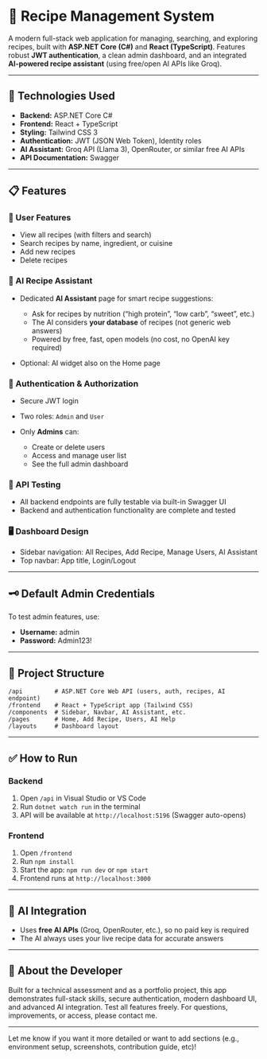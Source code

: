 # 🧾 Recipe Management System

A modern full-stack web application for managing, searching, and exploring recipes, built with **ASP.NET Core (C#)** and **React (TypeScript)**. Features robust **JWT authentication**, a clean admin dashboard, and an integrated **AI-powered recipe assistant** (using free/open AI APIs like Groq).

---

## 🚀 Technologies Used

* **Backend:** ASP.NET Core C#
* **Frontend:** React + TypeScript
* **Styling:** Tailwind CSS 3
* **Authentication:** JWT (JSON Web Token), Identity roles
* **AI Assistant:** Groq API (Llama 3), OpenRouter, or similar free AI APIs
* **API Documentation:** Swagger

---

## 📋 Features

### 👤 User Features

* View all recipes (with filters and search)
* Search recipes by name, ingredient, or cuisine
* Add new recipes
* Delete recipes

### 🤖 AI Recipe Assistant

* Dedicated **AI Assistant** page for smart recipe suggestions:

  * Ask for recipes by nutrition (“high protein”, “low carb”, “sweet”, etc.)
  * The AI considers **your database** of recipes (not generic web answers)
  * Powered by free, fast, open models (no cost, no OpenAI key required)
* Optional: AI widget also on the Home page

### 🔐 Authentication & Authorization

* Secure JWT login
* Two roles: `Admin` and `User`
* Only **Admins** can:

  * Create or delete users
  * Access and manage user list
  * See the full admin dashboard

### 🧪 API Testing

* All backend endpoints are fully testable via built-in Swagger UI
* Backend and authentication functionality are complete and tested

### 🖥️ Dashboard Design

* Sidebar navigation: All Recipes, Add Recipe, Manage Users, AI Assistant
* Top navbar: App title, Login/Logout

---

## 🗝️ Default Admin Credentials

To test admin features, use:

* **Username:** admin
* **Password:** Admin123!

---

## 📁 Project Structure

```
/api         # ASP.NET Core Web API (users, auth, recipes, AI endpoint)
/frontend    # React + TypeScript app (Tailwind CSS)
/components  # Sidebar, Navbar, AI Assistant, etc.
/pages       # Home, Add Recipe, Users, AI Help
/layouts     # Dashboard layout
```

---

## ✅ How to Run

### Backend

1. Open `/api` in Visual Studio or VS Code
2. Run `dotnet watch run` in the terminal
3. API will be available at `http://localhost:5196` (Swagger auto-opens)

### Frontend

1. Open `/frontend`
2. Run `npm install`
3. Start the app: `npm run dev` or `npm start`
4. Frontend runs at `http://localhost:3000`

---

## 🧠 AI Integration

* Uses **free AI APIs** (Groq, OpenRouter, etc.), so no paid key is required
* The AI always uses your live recipe data for accurate answers

---

## 🙋 About the Developer

Built for a technical assessment and as a portfolio project, this app demonstrates full-stack skills, secure authentication, modern dashboard UI, and advanced AI integration.
Test all features freely. For questions, improvements, or access, please contact me.

---

Let me know if you want it more detailed or want to add sections (e.g., environment setup, screenshots, contribution guide, etc)!
